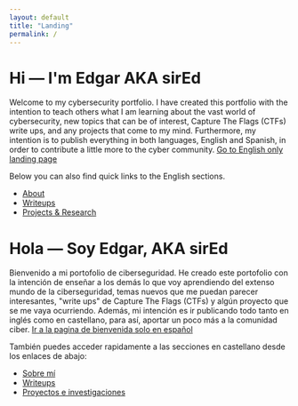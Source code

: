 ```yaml
---
layout: default
title: "Landing"
permalink: /
---
```

<!-- English block -->
# Hi — I'm Edgar AKA sirEd
Welcome to my cybersecurity portfolio. I have created this portfolio with the intention to teach others what I am learning about the vast world of cybersecurity, new topics that can be of interest, Capture The Flags (CTFs) write ups, and any projects that come to my mind. Furthermore, my intention is to publish everything in both languages, English and Spanish, in order to contribute a little more to the cyber community.
[Go to English only landing page](./en/index.md)

Below you can also find quick links to the English sections.
- [About](/en/about/)
- [Writeups](/en/writeups/)
- [Projects & Research](/en/projects/)


<!-- Spanish block -->
# Hola — Soy Edgar, AKA sirEd
Bienvenido a mi portofolio de ciberseguridad. He creado este portofolio con la intención de enseñar a los demás lo que voy aprendiendo del extenso mundo de la ciberseguridad, temas nuevos que me puedan parecer interesantes, "write ups" de Capture The Flags (CTFs) y algún proyecto que se me vaya ocurriendo. Además, mi intención es ir publicando todo tanto en inglés como en castellano, para así, aportar un poco más a la comunidad ciber.
[Ir a la pagina de bienvenida solo en español](./es/index.md)

También puedes acceder rapidamente a las secciones en castellano desde los enlaces de abajo:
- [Sobre mí](/es/about/)
- [Writeups](/es/writeups/)
- [Proyectos e investigaciones](/es/projects/)
